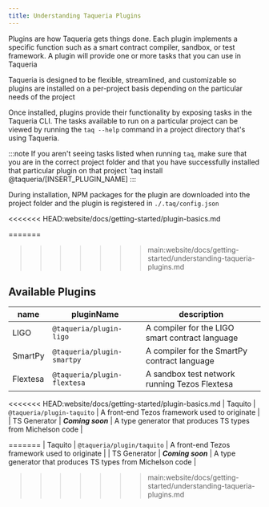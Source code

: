 ```yaml
---
title: Understanding Taqueria Plugins
---
```



Plugins are how Taqueria gets things done. Each plugin implements a specific function such as a smart contract compiler, sandbox, or test framework. A plugin will provide one or more tasks that you can use in Taqueria

Taqueria is designed to be flexible, streamlined, and customizable so plugins are installed on a per-project basis depending on the particular needs of the project

Once installed, plugins provide their functionality by exposing tasks in the Taqueria CLI. The tasks available to run on a particular project can be viewed by running the `taq --help` command in a project directory that's using Taqueria. 

:::note
If you aren't seeing tasks listed when running `taq`, make sure that you are in the correct project folder and that you have successfully installed that particular plugin on that project `taq install @taqueria/[INSERT_PLUGIN_NAME]
:::

During installation, NPM packages for the plugin are downloaded into the project folder and the plugin is registered in `./.taq/config.json`

<<<<<<< HEAD:website/docs/getting-started/plugin-basics.md
<!-- 
## What is a Plugin
 -->

=======


>>>>>>> main:website/docs/getting-started/understanding-taqueria-plugins.md
## Available Plugins

| name         |  pluginName                  |  description                                                |
|--------------|------------------------------|-------------------------------------------------------------|
| LIGO         | `@taqueria/plugin-ligo`      | A compiler for the LIGO smart contract language             |
| SmartPy      | `@taqueria/plugin-smartpy`   | A compiler for the SmartPy contract language                |
| Flextesa     | `@taqueria/plugin-flextesa`  | A sandbox test network running Tezos Flextesa               | 
<<<<<<< HEAD:website/docs/getting-started/plugin-basics.md
| Taquito      | `@taqueria/plugin-taquito`   | A front-end Tezos framework used to originate               |
| TS Generator | ***Coming soon***            | A type generator that produces TS types from Michelson code |


<!-- ## Installing Plugins


## Configuring Plugins


## Using Plugins
 -->
=======
| Taquito      | `@taqueria/plugin/taquito`   | A front-end Tezos framework used to originate               |
| TS Generator | ***Coming soon***            | A type generator that produces TS types from Michelson code |
>>>>>>> main:website/docs/getting-started/understanding-taqueria-plugins.md
